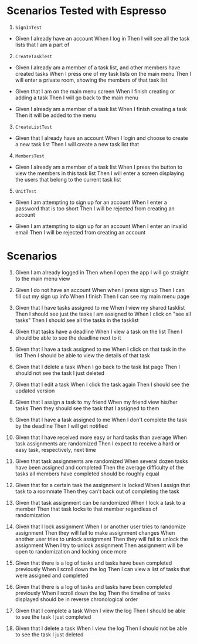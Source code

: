 # Scenarios Tested with Espresso

1. `SignInTest`

  * Given I already have an account
When I log in
Then I will see all the task lists that I am a part of

2. `CreateTaskTest`

  * Given I already am a member of a task list, and other members have created tasks
When I press one of my task lists on the main menu
Then I will enter a private room, showing the members of that task list

  * Given that I am on the main menu screen
When I finish creating or adding a task
Then I will go back to the main menu

  * Given I already am a member of a task list
When I finish creating a task
Then it will be added to the menu

3. `CreateListTest`

  * Given that I already have an account
When I login and choose to create a new task list
Then I will create a new task list that

4. `MembersTest`

  * Given I already am a member of a task list
When I press the button to view the members in this task list
Then I will enter a screen displaying the users that belong to the current task list

5. `UnitTest`

  * Given I am attempting to sign up for an account
When I enter a password that is too short
Then I will be rejected from creating an account

  * Given I am attempting to sign up for an account
When I enter an invalid email
Then I will be rejected from creating an account

# Scenarios

1. Given I am already logged in
Then when I open the app
I will go straight to the main menu view

2. Given I do not have an account
When when I press sign up
Then I can fill out my sign up info
When I finish
Then I can see my main menu page

3. Given that I have tasks assigned to me
When I view my shared tasklist 
Then I should see just the tasks I am assigned to
When I click on "see all tasks" 
Then I should see all the tasks in the tasklist

4. Given that tasks have a deadline
When I view a task on the list
Then I should be able to see the deadline next to it

5. Given that I have a task assigned to me
When I click on that task in the list
Then I should be able to view the details of that task

6. Given that I delete a task
When I go back to the task list page
Then I should not see the task I just deleted

7. Given that I edit a task
When I click the task again
Then I should see the updated version

8. Given that I assign a task to my friend
When my friend view his/her tasks
Then they should see the task that I assigned to them

9. Given that I have a task assigned to me
When I don't complete the task by the deadline
Then I will get notified

10. Given that I have received more easy or hard tasks than average
When task assignments are randomized
Then I expect to receive a hard or easy task, respectively, next time

11. Given that task assignments are randomized
When several dozen tasks have been assigned and completed
Then the average difficulty of the tasks all members have completed should be roughly equal

12. Given that for a certain task the assignment is locked
When I assign that task to a roommate
Then they can't back out of completing the task

13. Given that task assignment can be randomized
When I lock a task to a member
Then that task locks to that member regardless of randomization

14. Given that I lock assignment
When I or another user tries to randomize assignment
Then they will fail to make assignment changes
When another user tries to unlock assignment
Then they will fail to unlock the assignment
When I try to unlock assignment
Then assignment will be open to randomization and locking once more

15. Given that there is a log of tasks and tasks have been completed previously
When I scroll down the log
Then I can view a list of tasks that were assigned and completed

16. Given that there is a log of tasks and tasks have been completed previously
When I scroll down the log
Then the timeline of tasks displayed should be in reverse chronological order

17. Given that I complete a task
When I view the log
Then I should be able to see the task I just completed

18. Given that I delete a task
When I view the log
Then I should not be able to see the task I just deleted
